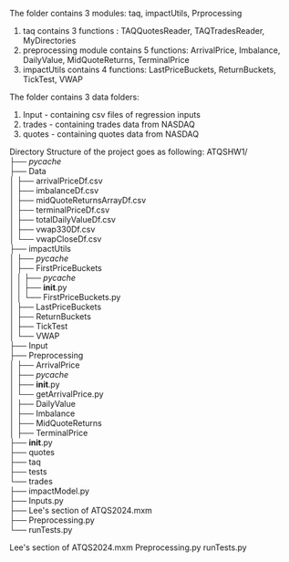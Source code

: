 The folder contains 3 modules: taq, impactUtils, Prprocessing
1. taq contains 3 functions : TAQQuotesReader, TAQTradesReader, MyDirectories
2. preprocessing module contains 5 functions: ArrivalPrice, Imbalance, DailyValue, MidQuoteReturns, TerminalPrice
3. impactUtils contains 4 functions: LastPriceBuckets, ReturnBuckets, TickTest, VWAP

The folder contains 3 data folders: 
1. Input - containing csv files of regression inputs
2. trades - containing trades data from NASDAQ
3. quotes - containing quotes data from NASDAQ

   
Directory Structure of the project goes as following:
ATQSHW1/ <br>
├── _pycache_ <br>
├── Data<br>
│   ├── arrivalPriceDf.csv<br>
│   ├── imbalanceDf.csv<br>
│   ├── midQuoteReturnsArrayDf.csv<br>
│   ├── terminalPriceDf.csv<br>
│   ├── totalDailyValueDf.csv<br>
│   ├── vwap330Df.csv<br>
│   └── vwapCloseDf.csv<br>
├── impactUtils<br>
│   ├── _pycache_<br>
│   ├── FirstPriceBuckets<br>
│   │   ├── _pycache_<br>
│   │   ├── __init__.py<br>
│   │   └── FirstPriceBuckets.py<br>
│   ├── LastPriceBuckets<br>
│   ├── ReturnBuckets<br>
│   ├── TickTest<br>
│   └── VWAP<br>
├── Input<br>
├── Preprocessing<br>
│       ├── ArrivalPrice<br>
│         ├── _pycache_<br>
│         ├── __init__.py<br>
│         └── getArrivalPrice.py<br>
│       ├── DailyValue<br>
│       ├── Imbalance<br>
│       ├── MidQuoteReturns<br>
│       ├── TerminalPrice<br>
├── __init__.py<br>
├── quotes<br>
├── taq<br>
├── tests<br>
└── trades<br>
├── impactModel.py<br>
├── Inputs.py<br>
├── Lee's section of ATQS2024.mxm<br>
├── Preprocessing.py<br>
└── runTests.py<br>

Lee's section of ATQS2024.mxm
Preprocessing.py
runTests.py

